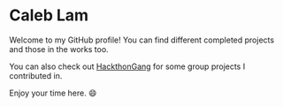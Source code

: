 # Caleb Lam
Welcome to my GitHub profile! You can find different completed projects and those in the works too.

You can also check out [HackthonGang](https://github.com/HackthonGang) for some group projects I contributed in.

Enjoy your time here. 😄
